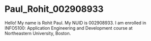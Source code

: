 # Paul_Rohit_002908933
Hello! My name is Rohit Paul. My NUID is 002908933. I am enrolled in INFO5100:  Application Engineering and Development course at Northeastern University, Boston.
